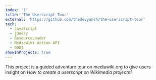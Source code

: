 ```yaml
---
index: '1'
title: 'The Userscript Tour'
external: 'https://github.com/thedevyansh/the-userscript-tour'
tech:
  - JavaScript
  - jQuery
  - ResourceLoader
  - MediaWiki Action API
  - OOUI
showInProjects: true
---
```


This project is a guided adventure tour on mediawiki.org to give users insight on _How to create a userscript on Wikimedia projects?_

